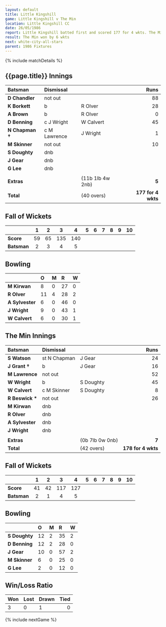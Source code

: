 ```yaml
---
layout: default
title: Little Kingshill
game: Little Kingshill v The Min
location: Little Kingshill CC
date: 26/05/1986
report: Little Kingshill batted first and scored 177 for 4 wkts. The Min replied with 178 for 4 wkts
result: The Min won by 6 wkts
next: white-city-all-stars
parent: 1986 Fixtures
---
```


{% include matchDetails %}

## {{page.title}} Innings

| Batsman | Dismissal |  | Runs |
|:---|:---|---|---:|
| **D Chandler** | not out |  | 88 |
| **K Borkett** | b | R Olver | 28 |
| **A Brown** | b | R Olver | 0 |
| **D Benning** | c J Wright | W Calvert | 45 |
| **N Chapman &#8224;** | c M Lawrence | J Wright | 1 |
| **M Skinner** | not out |  | 10 |
| **S Doughty** | dnb |  |  |
| **J Gear** | dnb |  |  ||
| **G Lee** | dnb |  |  |
|  |  |  |  |
| **Extras** | | (11b 1lb 4w 2nb) | **5** |
| **Total** | | (40 overs) | **177 for 4 wkts** |

## Fall of Wickets

| | 1 | 2 | 3 | 4 | 5 | 6 | 7 | 8 | 9 | 10 |
|---|:---:|:---:|:---:|:---:|:---:|:---:|:---:|:---:|:---:|:---:|
| **Score** | 59 | 65 | 135 | 140 |  |  |  |  |  |  |
| **Batsman** | 2 | 3 | 4 | 5 |  |  |  |  |  |  |

## Bowling

| | O | M | R | W |
|---|:---|:---|:---|:---|
| **M Kirwan** | 8 | 0 | 27 | 0 |
| **R Olver** | 11 | 4 | 28 | 2 |
| **A Sylvester** | 6 | 0 | 46 | 0 |
| **J Wright** | 9 | 0 | 43 | 1 |
| **W Calvert** | 6 | 0 | 30 | 1 |

## The Min Innings

| Batsman | Dismissal |  | Runs |
|:---|:---|---|---:|
| **S Watson** | st N Chapman | J Gear | 24 |
| **J Grant &#8224;** | b | J Gear | 16 |
| **M Lawrence** | not out |  | 52 |
| **W Wright** | b | S Doughty | 45 |
| **W Calvert** | c M Skinner  | S Doughty | 8 |
| **R Beswick &#42;** | not out |  | 26 |
| **M Kirwan** | dnb |  |  |
| **R Olver** | dnb | |  |
| **A Sylvester** | dnb |  |  |
| **J Wright** | dnb | |  |
|  |  |  |  |
| **Extras** | | (0b 7lb 0w 0nb) | **7** |
| **Total** | | (42 overs) | **178 for 4 wkts** |

## Fall of Wickets

| | 1 | 2 | 3 | 4 | 5 | 6 | 7 | 8 | 9 | 10 |
|---|:---:|:---:|:---:|:---:|:---:|:---:|:---:|:---:|:---:|:---:|
| **Score** | 41 | 42 | 117 | 127 |  |  |  |  |  |  |
| **Batsman** | 2 | 1 | 4 | 5 |  |  |  |  |  |  |

## Bowling

| | O | M | R | W |
|---|:---|:---|:---|:---|
| **S Doughty** | 12 | 2 | 35 | 2 |
| **D Benning** | 12 | 2 | 28 | 0 |
| **J Gear** | 10 | 0 | 57 | 2 |
| **M Skinner** | 6 | 0 | 25 | 0 |
| **G Lee** | 2 | 0 | 12 | 0 |

## Win/Loss Ratio

| Won | Lost | Drawn | Tied |
|:---|:---|:---|---:|
| 3 | 0 | 1 | 0 |

{% include nextGame %}